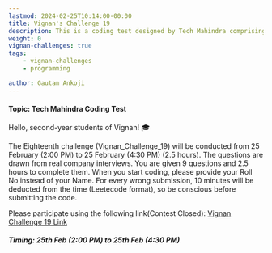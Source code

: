 ```yaml
---
lastmod: 2024-02-25T10:14:00-00:00
title: Vignan's Challenge 19
description: This is a coding test designed by Tech Mahindra comprising nine real company interview questions. Candidates are allotted 2.5 hours to complete the assessment.
weight: 0
vignan-challenges: true
tags: 
    - vignan-challenges
    - programming

author: Gautam Ankoji
---
```


#### Topic: Tech Mahindra Coding Test

<p class="drop-cap">
Hello, second-year students of Vignan! 🎓
</p>

The Eighteenth challenge (Vignan_Challenge_19) will be conducted from 25 February (2:00 PM) to 25 February (4:30 PM) (2.5 hours). The questions are drawn from real company interviews. You are given 9 questions and 2.5 hours to complete them. When you start coding, please provide your Roll No instead of your Name. For every wrong submission, 10 minutes will be deducted from the time (Leetecode format), so be conscious before submitting the code.

Please participate using the following link(Contest Closed): <a href="https://p.hck.re/XoUB" >Vignan Challenge 19 Link</a>

##### Timing: 25th Feb (2:00 PM) to 25th Feb (4:30 PM)
